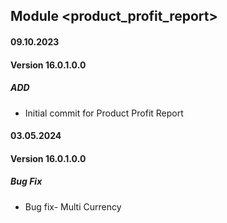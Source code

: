 ## Module <product_profit_report>

#### 09.10.2023
#### Version 16.0.1.0.0
##### ADD
- Initial commit for Product Profit Report

#### 03.05.2024
#### Version 16.0.1.0.0
##### Bug Fix
- Bug fix- Multi Currency
